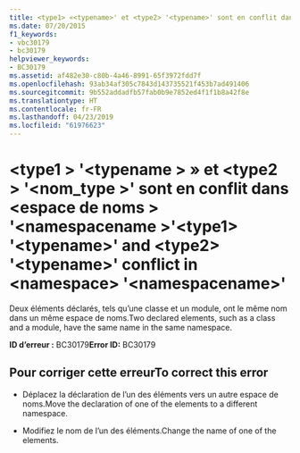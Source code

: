 ```yaml
---
title: <type1> «<typename>' et <type2> '<typename>' sont en conflit dans <namespace> '<namespacename>»
ms.date: 07/20/2015
f1_keywords:
- vbc30179
- bc30179
helpviewer_keywords:
- BC30179
ms.assetid: af482e30-c80b-4a46-8991-65f3972fdd7f
ms.openlocfilehash: 93ab34af305c7843d143735521f453b7ad491406
ms.sourcegitcommit: 9b552addadfb57fab0b9e7852ed4f1f1b8a42f8e
ms.translationtype: HT
ms.contentlocale: fr-FR
ms.lasthandoff: 04/23/2019
ms.locfileid: "61976623"
---
```

# <a name="type1-typename-and-type2-typename-conflict-in-namespace-namespacename"></a><span data-ttu-id="6f20b-102">\<type1 > '\<typename > » et \<type2 > '\<nom_type >' sont en conflit dans \<espace de noms > '\<namespacename >'</span><span class="sxs-lookup"><span data-stu-id="6f20b-102">\<type1> '\<typename>' and \<type2> '\<typename>' conflict in \<namespace> '\<namespacename>'</span></span>
<span data-ttu-id="6f20b-103">Deux éléments déclarés, tels qu’une classe et un module, ont le même nom dans un même espace de noms.</span><span class="sxs-lookup"><span data-stu-id="6f20b-103">Two declared elements, such as a class and a module, have the same name in the same namespace.</span></span>  
  
 <span data-ttu-id="6f20b-104">**ID d’erreur :** BC30179</span><span class="sxs-lookup"><span data-stu-id="6f20b-104">**Error ID:** BC30179</span></span>  
  
## <a name="to-correct-this-error"></a><span data-ttu-id="6f20b-105">Pour corriger cette erreur</span><span class="sxs-lookup"><span data-stu-id="6f20b-105">To correct this error</span></span>  
  
- <span data-ttu-id="6f20b-106">Déplacez la déclaration de l’un des éléments vers un autre espace de noms.</span><span class="sxs-lookup"><span data-stu-id="6f20b-106">Move the declaration of one of the elements to a different namespace.</span></span>  
  
- <span data-ttu-id="6f20b-107">Modifiez le nom de l’un des éléments.</span><span class="sxs-lookup"><span data-stu-id="6f20b-107">Change the name of one of the elements.</span></span>